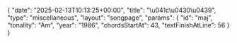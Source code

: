 {
    "date": "2025-02-13T10:13:25+00:00",
    "title": "\u041c\u0430\u0439",
    "type": "miscellaneous",
    "layout": "songpage",
    "params": {
        "id": "maj",
        "tonality": "Am",
        "year": "1986",
        "chordsStartAt": 43,
        "textFinishAtLine": 56
    }
}